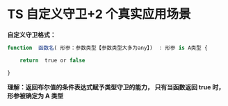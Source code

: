 # TS 自定义守卫+2 个真实应用场景

**自定义守卫格式：**

```ts
function  函数名( 形参：参数类型【参数类型大多为any】)  : 形参 is A类型 {

    return  true or false

}

```

**理解：返回布尔值的条件表达式赋予类型守卫的能力， 只有当函数返回 true 时，形参被确定为 A 类型**
